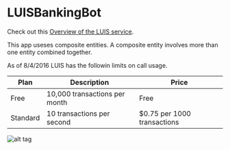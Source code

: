 # LUISBankingBot

Check out this [Overview of the LUIS service].

This app useses composite entities. A composite entity involves more than one entity combined together.

As of 8/4/2016 LUIS has the followin limits on call usage.

| Plan | Description | Price|
|---	|---	|---	|
| Free | 10,000 transactions per month | Free |
| Standard | 10 transactions per second | $0.75 per 1000 transactions |

[Overview of the LUIS service]: <https://www.luis.ai/Help>

![alt tag](https://cdn2.scratch.mit.edu/get_image/user/13690549_90x90.png)
